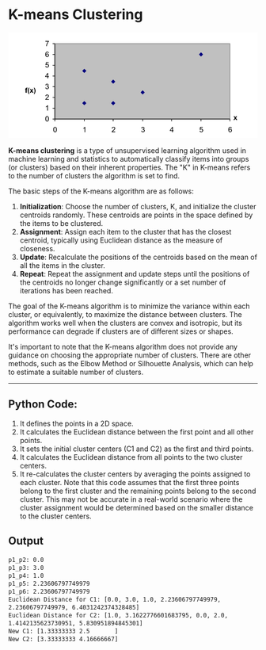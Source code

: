 K-means Clustering
==================

![K-Means Clustering](k-means-clustering.png)



**K-means clustering** is a type of unsupervised learning algorithm used in machine learning and statistics to automatically classify items into groups (or clusters) based on their inherent properties. The "K" in K-means refers to the number of clusters the algorithm is set to find.

The basic steps of the K-means algorithm are as follows:

1. **Initialization**: Choose the number of clusters, K, and initialize the cluster centroids randomly. These centroids are points in the space defined by the items to be clustered.
2. **Assignment**: Assign each item to the cluster that has the closest centroid, typically using Euclidean distance as the measure of closeness.
3. **Update**: Recalculate the positions of the centroids based on the mean of all the items in the cluster.
4. **Repeat**: Repeat the assignment and update steps until the positions of the centroids no longer change significantly or a set number of iterations has been reached.

The goal of the K-means algorithm is to minimize the variance within each cluster, or equivalently, to maximize the distance between clusters. The algorithm works well when the clusters are convex and isotropic, but its performance can degrade if clusters are of different sizes or shapes.

It's important to note that the K-means algorithm does not provide any guidance on choosing the appropriate number of clusters. There are other methods, such as the Elbow Method or Silhouette Analysis, which can help to estimate a suitable number of clusters.


---

## Python Code:

1. It defines the points in a 2D space.
2. It calculates the Euclidean distance between the first point and all other points.
3. It sets the initial cluster centers (C1 and C2) as the first and third points.
4. It calculates the Euclidean distance from all points to the two cluster centers.
5. It re-calculates the cluster centers by averaging the points assigned to each cluster. Note that this code assumes that the first three points belong to the first cluster and the remaining points belong to the second cluster. This may not be accurate in a real-world scenario where the cluster assignment would be determined based on the smaller distance to the cluster centers.


## Output
```
p1_p2: 0.0
p1_p3: 3.0
p1_p4: 1.0
p1_p5: 2.23606797749979
p1_p6: 2.23606797749979
Euclidean Distance for C1: [0.0, 3.0, 1.0, 2.23606797749979, 2.23606797749979, 6.4031242374328485]
Euclidean Distance for C2: [1.0, 3.1622776601683795, 0.0, 2.0, 1.4142135623730951, 5.830951894845301]
New C1: [1.33333333 2.5       ]
New C2: [3.33333333 4.16666667]
```
